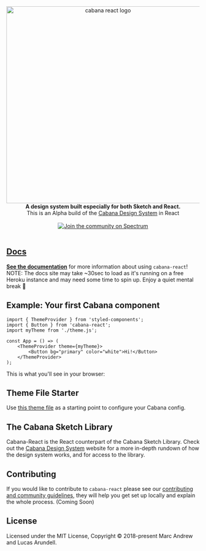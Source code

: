 <div align="center">
  <a href="https://cabana-react-docs.herokuapp.com">
    <img alt="cabana react logo" src="https://i.imgur.com/2oFxHhj.png" width="514px"  />
  </a>
</div>
<div align="center" style="text-align: center;">
  <strong>A design system built especially for both Sketch and React.</strong> 
  <br />
  This is an Alpha build of the <a href="https://cabanadesignsystem.com">Cabana Design System</a> in React
  <br />
  <br />
  <a href="https://spectrum.chat/cabana-designsystem"><img src="https://withspectrum.github.io/badge/badge.svg" alt="Join the   community on Spectrum"></a>
</div>

<br />

## [Docs](https://lucastobrazil.github.io/cabana-react-docs-gh)

**[See the documentation](https://lucastobrazil.github.io/cabana-react-docs-gh)** for more information about using `cabana-react`! NOTE: The docs site may take ~30sec to load as it's running on a free Heroku instance and may need some time to spin up. Enjoy a quiet mental break 

## Example: Your first Cabana component

<!-- prettier-ignore -->
```JSX
import { ThemeProvider } from 'styled-components';
import { Button } from 'cabana-react';
import myTheme from './theme.js';

const App = () => (
    <ThemeProvider theme={myTheme}>
        <Button bg="primary" color="white">Hi!</Button>
    </ThemeProvider>
);
```

This is what you'll see in your browser:

<div align="center"
    <img alt="Screenshot of the above code ran in a browser" src="https://i.imgur.com/EJMmI3y.png" height="62" />
</div>

## Theme File Starter
Use [this theme file](https://github.com/lucastobrazil/cabana-react-docs/blob/master/src/theme.js) as a starting point to configure your Cabana config. 

## The Cabana Sketch Library

Cabana-React is the React counterpart of the Cabana Sketch Library. Check out the [Cabana Design System](https://cabanadesignsystem.com) website for a more in-depth rundown of how the design system works, and for access to the library.

## Contributing

If you would like to contribute to `cabana-react` please see our [contributing and community guidelines](./CONTRIBUTING.md), they will help you get set up locally and explain the whole process. (Coming Soon)

## License

Licensed under the MIT License, Copyright © 2018-present Marc Andrew and Lucas Arundell.
